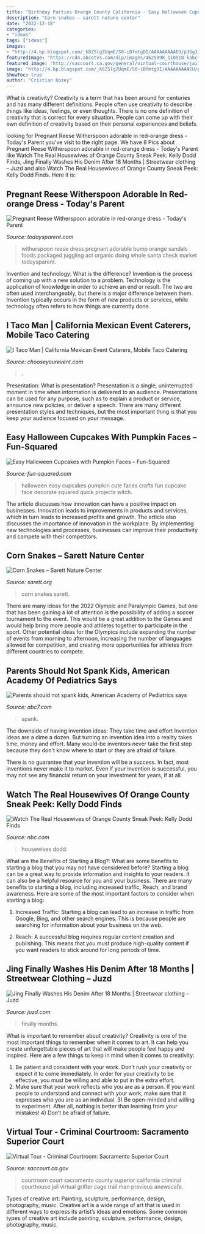 ```yaml
---
title: "Birthday Parties Orange County California - Easy Halloween Cupcakes With Pumpkin Faces – Fun-squared"
description: "Corn snakes – sarett nature center"
date: "2022-12-18"
categories:
- "ideas"
tags: ["ideas"]
images:
- "http://4.bp.blogspot.com/_k8ZSlgZUqmE/S0-iBfmtgDI/AAAAAAAAAEU/pJGgJiASOgA/s400/3.JPG"
featuredImage: "https://cdn.abcotvs.com/dip/images/4625998_110518-kabc-aap-spanking-img.jpg?w=1600"
featured_image: "http://saccourt.ca.gov/general/virtual-courthouse/jail/images/courtroom.jpg"
image: "http://4.bp.blogspot.com/_k8ZSlgZUqmE/S0-iBfmtgDI/AAAAAAAAAEU/pJGgJiASOgA/s400/3.JPG"
ShowToc: true
author: "Cristian Kozey"
---
```



What is creativity?
Creativity is a term that has been around for centuries and has many different definitions. People often use creativity to describe things like ideas, feelings, or even thoughts. There is no one definition of creativity that is correct for every situation. People can come up with their own definition of creativity based on their personal experiences and beliefs.

	

		
looking for Pregnant Reese Witherspoon adorable in red-orange dress - Today&#039;s Parent you've visit to the right page. We have 8 Pics about Pregnant Reese Witherspoon adorable in red-orange dress - Today&#039;s Parent like Watch The Real Housewives of Orange County Sneak Peek: Kelly Dodd Finds, Jing Finally Washes His Denim After 18 Months | Streetwear clothing – Juzd and also Watch The Real Housewives of Orange County Sneak Peek: Kelly Dodd Finds. Here it is:
		
    
## Pregnant Reese Witherspoon Adorable In Red-orange Dress - Today&#039;s Parent

<img loading=lazy src="http://www.todaysparent.com/wp-content/uploads/2012/08/ffnwitherspoonrexcstoianov08081250853527.jpg" onerror="this.onerror=null;this.src='https://tse3.mm.bing.net/th?id=OIP.jFYZOiQWIMAisyoAq-TbrQHaKG&amp;pid=15.1';" alt="Pregnant Reese Witherspoon adorable in red-orange dress - Today&#039;s Parent">

_Source: todaysparent.com_

>witherspoon reese dress pregnant adorable bump orange sandals foods packaged juggling act organic doing whole santa check market todaysparent. 

	

Invention and technology: What is the difference?
Invention is the process of coming up with a new solution to a problem. Technology is the application of knowledge in order to achieve an end or result. The two are often used interchangeably, but there is a major difference between them. Invention typically occurs in the form of new products or services, while technology often refers to how things are currently done.

    
## I Taco Man | California Mexican Event Caterers, Mobile Taco Catering

<img loading=lazy src="https://www.chooseyourevent.com/images/company/4703_6.jpg" onerror="this.onerror=null;this.src='https://tse4.mm.bing.net/th?id=OIP.52SEVr0l7QVWYXz581kwpwHaGA&amp;pid=15.1';" alt="I Taco Man | California Mexican Event Caterers, Mobile Taco Catering">

_Source: chooseyourevent.com_

>. 

	

Presentation: What is presentation?
Presentation is a single, uninterrupted moment in time when information is delivered to an audience. Presentations can be used for any purpose, such as to explain a product or service, announce new policies, or deliver a speech. There are many different presentation styles and techniques, but the most important thing is that you keep your audience focused on your message.

    
## Easy Halloween Cupcakes With Pumpkin Faces – Fun-Squared

<img loading=lazy src="https://i0.wp.com/fun-squared.com/wp-content/uploads/2017/10/Easy-Halloween-Pumpkin-Face-Cupcakes.jpg?fit=650%2C937&amp;ssl=1" onerror="this.onerror=null;this.src='https://tse1.mm.bing.net/th?id=OIP.MNZqNu5pmDWW33-xiU7XgAHaKr&amp;pid=15.1';" alt="Easy Halloween Cupcakes with Pumpkin Faces – Fun-Squared">

_Source: fun-squared.com_

>halloween easy cupcakes pumpkin cute faces crafts fun cupcake face decorate squared quick projects witch. 

	

The article discusses how innovation can have a positive impact on businesses. Innovation leads to improvements in products and services, which in turn leads to increased profits and growth. The article also discusses the importance of innovation in the workplace. By implementing new technologies and processes, businesses can improve their productivity and compete with their competitors.

    
## Corn Snakes – Sarett Nature Center

<img loading=lazy src="https://sarett.org/wordpress/wp-content/uploads/2014/12/1437-768x1024.jpg" onerror="this.onerror=null;this.src='https://tse4.mm.bing.net/th?id=OIP._yL_wj3wcLkKH6dVS2KbqwHaJ4&amp;pid=15.1';" alt="Corn Snakes – Sarett Nature Center">

_Source: sarett.org_

>corn snakes sarett. 

	

There are many ideas for the 2022 Olympic and Paralympic Games, but one that has been gaining a lot of attention is the possibility of adding a soccer tournament to the event. This would be a great addition to the Games and would help bring more people and athletes together to participate in the sport. Other potential ideas for the Olympics include expanding the number of events from morning to afternoon, increasing the number of languages allowed for competition, and creating more opportunities for athletes from different countries to compete.

    
## Parents Should Not Spank Kids, American Academy Of Pediatrics Says

<img loading=lazy src="https://cdn.abcotvs.com/dip/images/4625998_110518-kabc-aap-spanking-img.jpg?w=1600" onerror="this.onerror=null;this.src='https://tse4.mm.bing.net/th?id=OIP.Zx90OxsWtDxno2ftS-ugpQHaEK&amp;pid=15.1';" alt="Parents should not spank kids, American Academy of Pediatrics says">

_Source: abc7.com_

>spank. 

	

The downside of having invention ideas: They take time and effort
Invention ideas are a dime a dozen. But turning an invention idea into a reality takes time, money and effort.
Many would-be inventors never take the first step because they don't know where to start or they are afraid of failure.

There is no guarantee that your invention will be a success. In fact, most inventions never make it to market. Even if your invention is successful, you may not see any financial return on your investment for years, if at all.

    
## Watch The Real Housewives Of Orange County Sneak Peek: Kelly Dodd Finds

<img loading=lazy src="https://img.nbc.com/sites/nbcunbc/files/images/2020/10/14/9bb43fbc-27d2-3426-9b34-a71cf9589df5.jpg" onerror="this.onerror=null;this.src='https://tse1.mm.bing.net/th?id=OIP.cHzTRjP1un2mc9AkiE1W0gHaEK&amp;pid=15.1';" alt="Watch The Real Housewives of Orange County Sneak Peek: Kelly Dodd Finds">

_Source: nbc.com_

>housewives dodd. 

	

What are the Benefits of Starting a Blog?: What are some benefits to starting a blog that you may not have considered before?
Starting a blog can be a great way to provide information and insights to your readers. It can also be a helpful resource for you and your business. There are many benefits to starting a blog, including increased traffic, Reach, and brand awareness. Here are some of the most important factors to consider when starting a blog: 
1. Increased Traffic: Starting a blog can lead to an increase in traffic from Google, Bing, and other search engines. This is because people are searching for information about your business on the web. 

2. Reach: A successful blog requires regular content creation and publishing. This means that you must produce high-quality content if you want readers to stick around for long periods of time.

    
## Jing Finally Washes His Denim After 18 Months | Streetwear Clothing – Juzd

<img loading=lazy src="http://4.bp.blogspot.com/_k8ZSlgZUqmE/S0-iBfmtgDI/AAAAAAAAAEU/pJGgJiASOgA/s400/3.JPG" onerror="this.onerror=null;this.src='https://tse3.mm.bing.net/th?id=OIP.X-irEsXwSIFLEJd6LShKRwAAAA&amp;pid=15.1';" alt="Jing Finally Washes His Denim After 18 Months | Streetwear clothing – Juzd">

_Source: juzd.com_

>finally months. 

	

What is important to remember about creativity?
Creativity is one of the most important things to remember when it comes to art. It can help you create unforgettable pieces of art that will make people feel happy and inspired. Here are a few things to keep in mind when it comes to creativity: 
1) Be patient and consistent with your work. Don’t rush your creativity or expect it to come immediately. In order for your creativity to be effective, you must be willing and able to put in the extra effort. 
2) Make sure that your work reflects who you are as a person. If you want people to understand and connect with your work, make sure that it expresses who you are as an individual. 3) Be open-minded and willing to experiment. After all, nothing is better than learning from your mistakes! 4) Don’t be afraid of failure.

    
## Virtual Tour - Criminal Courtroom: Sacramento Superior Court

<img loading=lazy src="http://saccourt.ca.gov/general/virtual-courthouse/jail/images/courtroom.jpg" onerror="this.onerror=null;this.src='https://tse4.mm.bing.net/th?id=OIP.d36XIN4VO5UBX5r9Dil3oAHaFs&amp;pid=15.1';" alt="Virtual Tour - Criminal Courtroom: Sacramento Superior Court">

_Source: saccourt.ca.gov_

>courtroom court sacramento county superior california criminal courthouse jail virtual grifter cage trail man previous anewscafe. 

	

Types of creative art: Painting, sculpture, performance, design, photography, music.
Creative art is a wide range of art that is used in different ways to express its artist’s ideas and emotions. Some common types of creative art include painting, sculpture, performance, design, photography, music.

